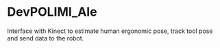 # DevPOLIMI_Ale
Interface with Kinect to estimate human ergonomic pose, track tool pose and send data to the robot.
